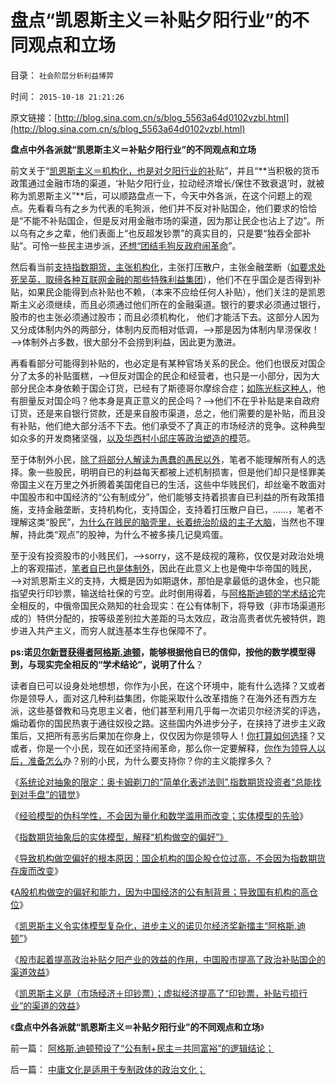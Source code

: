 # 盘点“凯恩斯主义＝补贴夕阳行业”的不同观点和立场

目录： `社会阶层分析利益博羿` 

时间： `2015-10-18 21:21:26` 

原文链接：[http://blog.sina.com.cn/s/blog_5563a64d0102vzbl.html](http://blog.sina.com.cn/s/blog_5563a64d0102vzbl.html)

**盘点中外各派就“凯恩斯主义＝补贴夕阳行业”的不同观点和立场**

前文关于“[凯恩斯主义＝机构化，也是对夕阳行业的补](../../../2015/10/17/凯恩斯主义是印钞票，但“印钞票”不全是凯恩斯主义；.md)贴”，并且“**当积极的货币政策通过金融市场的渠道，‘补贴夕阳行业，拉动经济增长/保住不致衰退’时，就被称为凯恩斯主义”**后，可以顺路盘点一下，今天中外各派，在这个问题上的观点。先看看乌有之乡为代表的毛狗派，他们并不反对补贴国企，他们要求的恰恰是“不能不补贴国企，但是反对用金融市场的渠道，因为那让民企也沾上了边”。所以乌有之乡之辈，他们表面上“也反超发钞票”的真实目的，只是要“独吞全部补贴”。可怜一些民主进步派，[还想“团结毛狗反政府闹革命](../../../2010/11/25/政府不是特权，要相信政府.md)”。

然后看当前[支持指数期货，主张机构化](../../../2015/10/12/考察剥离指数期货的现货实体模型,确诊机构做空偏好的根本病因.md)，主张打压散户，主张金融垄断（[如要求处死吴英，取缔各种互联网金融的那些特殊利益集团](../../../2013/7/17/薛兆丰和叶檀对“影子银行”的误区，及吴英，曾成杰.md)），他们不在乎国企是否得到补贴，如果民企能得到点补贴也不赖，（本来不应给任何人补贴），他们关注的是凯恩斯主义必须继续，而且必须通过他们所在的金融渠道。银行的要求必须通过银行，股市的也主张必须通过股市；而且必须机构化，
他们才能活下去。这部分人因为又分成体制内外的两部分，体制内反而相对低调，——>那是因为体制内旱涝保收！——>体制外占多数，很大部分不会捞到利益，因此更为激进。

再看看部分可能得到补贴的，也必定是有某种官场关系的民企。他们也很反对国企分了太多的补贴蛋糕，——>但反对国企的民企和经营者，也只是一小部分，因为大部分民企本身依赖于国企订货，已经有了斯德哥尔摩综合症；[如陈光标这种人](../../../2009/8/14/特权民企距离俄国式寡头有多远？.md)，他有胆量反对国企吗？他本身是真正意义的民企吗？——>他们不在乎补贴是来自政府订货，还是来自银行贷款，还是来自股市渠道，总之，他们需要的是补贴，而且没有补贴，他们绝大部分活不下去。他们承受不了真正的市场经济的竞争。这种典型如众多的开发商猪坚强，[以及华西村小邱庄等政治塑造的模](../../../2013/3/28/华西村是非典型的民营寡头.md)范。

至于体制外小民，[除了将部分人解读为愚蠢的愚民以外](../../../2011/6/29/忠告五毛型股民不要拉皮条.md)，笔者不能理解所有人的选择。象一些股民，明明自已的利益每天都被上述机制损害，但是他们却只是怪罪美帝国主义在万里之外折腾着美国佬自已的生活，这些中华贱民们，却丝毫不敢面对中国股市和中国经济的“公有制成分”，他们能够支持着损害自已利益的所有政策措施，支持金融垄断，支持机构化，支持国企，支持着打压散户自已，……，笔者不理解这类“股民”，[为什么在贱民的脑壳里，长着统治阶级的主子大脑](../../../2011/1/26/传统文化缺乏逻辑，和利益错位.md)，当然也不理解，持此类“观点”的股神，为什么不被多揍几记臭鸡蛋。

至于没有投资股市的小贱民们，——>sorry，这不是歧视的蔑称，仅仅是对政治处境上的客观描述，[笔者自已也是体制外](../../../2009/8/10/主要矛盾很可能就是体制内外的矛盾.md)，因此在此意义上也是俺中华帝国的贱民，——>对凯恩斯主义的支持，大概是因为如期退休，那怕是拿最低的退休金，也只能指望央行印钞票，输送给社保的亏空。此时倒用得着，与[阿格斯迪顿的学术结论](../../../2015/10/16/阿格斯.迪顿和诺贝尔评委的伪科学误区；.md)完全相反的，中俄帝国民众熟知的社会现实：在公有体制下，将导致（非市场渠道形成的）特供分配的，按等级差别拉大差距的马太效应，政治高贵者优先被特供，跑步进入共产主义，而穷人就连基本生存也保障不了。

**ps:诺[贝尔新晋获得者阿格斯.迪顿](../../../2015/10/17/整个主流经济学的合理性，建立于举证责任倒置的政治基础.md)，能够根据他自已的信仰，按他的数学模型得到，与现实完全相反的“学术结论”，说明了什么**？

读者自已可以设身处地想想，你作为小民，在这个环境中，能有什么选择？又或者你是领导人，面对这几种利益集团，你能采取什么改革措施？在海外还有西方左派，这些基督教和马克思主义者，他们甚至利用几乎每一次诺贝尔经济奖的评选，煽动着你的国民热衷于通往奴役之路。这些国内外进步分子，在挟持了进步主义政策后，又把所有恶劣后果加在你身上，仅仅因为你是领导人！[你打算如何选择](../../../2012/2/3/公有制的改革者不容易；为什么要“打着左灯向右拐”？.md)？又或者，你是一个小民，现在如还坚持闹革命，那么你一定要解释，[你作为领导人以后，准备怎么](../../../2014/9/28/个体价值观缺失条件下的革命，与全民族自杀无异.md)办？别的小民，为什么要支持你？你的主义能撑多久？

《[系统论对抽象的限定：奥卡姆剃刀的“简单化表述法则”,指数期货投资者“总能找到对手盘”的错觉](../../../2015/10/5/系统论对抽象的限定：奥卡姆剃刀的“简单化表述法则”；.md)》

《[经验模型的伪科学性，不会因为量化和数学滥用而改变；实体模型的先验](../../../2015/10/6/经验模型的伪科学性，不会因为量化和数学滥用而改变；.md)》

《[指数期货抽象后的实体模型，解释“机构做空的偏好”》](../../../2015/10/7/指数期货抽象后的实体模型，解释“机构做空的偏好”；.md)

《[导致机构做空偏好的根本原因：国企机构的国企股仓位过高，不会因为指数期货存废而改变](../../../2015/10/12/考察剥离指数期货的现货实体模型,确诊机构做空偏好的根本病因.md)》

《[A股机构做空的偏好和能力，因为中国经济的公有制背景；导致国有机构的高仓位](../../../2015/10/13/A股机构做空的偏好和能力，因为中国经济的公有制背景；.md)》

《[凯恩斯主义令实体模型复杂化，进步主义的诺贝尔经济奖新擂主“阿格斯.迪顿”](../../../2015/10/14/凯恩斯主义令实体模型复杂化，对资本主义的偷换，兼谈阿格斯.迪顿.md)》

《[股市起着提高政治补贴夕阳产业的效益的作用，中国股市提高了政治补贴国企的渠道效益](../../../2015/10/16/凯恩斯主义在本质上，是对夕阳行业的补贴，.md)》

《[凯恩斯主义是（市场经济＋印钞票）；虚拟经济提高了“印钞票，补贴亏损行业”的渠道的效益](../../../2015/10/17/凯恩斯主义是印钞票，但“印钞票”不全是凯恩斯主义；.md)》

《**盘点中外各派就“凯恩斯主义＝补贴夕阳行业”的不同观点和立场**》

前一篇： [阿格斯.迪顿预设了“公有制+民主＝共同富裕”的逻辑结论；](../../../2015/10/20/阿格斯.迪顿预设了“公有制+民主＝共同富裕”的逻辑结论；.md)

后一篇： [中庸文化是适用于专制政体的政治文化；](../../../2015/9/23/中庸文化是适用于专制政体的政治文化；.md)

